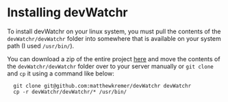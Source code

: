 Installing devWatchr
====================

To install devWatchr on your linux system, you must pull the contents of the ``devWatchr/devWatchr`` folder into somewhere that is available on your system path (I used ``/usr/bin/``).

You can download a zip of the entire project [here](https://github.com/matthewkremer/devWatchr/archive/master.zip)
and move the contents of the ``devWatchr/devWatchr`` folder over to your server manually or ``git clone`` and ``cp`` it using a command like below:

```
  git clone git@github.com:matthewkremer/devWatchr devWatchr
  cp -r devWatchr/devWatchr/* /usr/bin/
```
